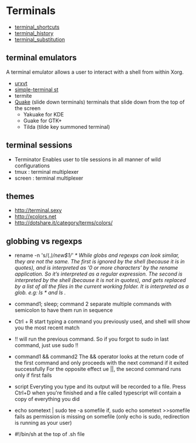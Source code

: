 # Terminals

- [terminal_shortcuts](./terminal_shortcuts.md)
- [terminal_history](./terminal_history.md)
- [terminal_substitution](terminal_substitution.md)

## terminal emulators
A terminal emulator allows a user to interact with a shell from within Xorg.

- [urxvt](./urxvt.md)
- [simple-terminal st](./st.md)
- termite
- [Quake](Quake) (slide down terminals)
terminals that slide down from the top of the screen
  - Yakuake for KDE
  - Guake for GTK+
  - Tilda (tilde key summoned terminal)


## terminal sessions
- Terminator
Enables user to tile sessions in all manner of wild configurations
- tmux : terminal multiplexer
- screen : terminal multiplexer



## themes
- http://terminal.sexy
- http://xcolors.net
- http://dotshare.it/category/terms/colors/

## globbing vs regexps
- rename -n 's/(.*)/new$1/' *
While globs and regexps can look similar, they are not the same.
The first is ignored by the shell (because it is in quotes), and is
interpreted as ‘0 or more characters’ by the rename application. So it’s
interpreted as a regular expression.
The second is interpreted by the shell (because it is not in quotes), and
gets replaced by a list of all the files in the current working folder. It is
interpreted as a glob.
e.g: ls *  and ls .*







- command1; sleep; command 2
separate multiple commands with semicolon to have them run in sequence

- Ctrl + R
start typing a command you previously used, and shell will show you the most
recent match

- !!
will run the previous command. So if you forgot to sudo in last command, just
use sudo !!

- command1 && command2
The && operator looks at the return code of the first command and only
proceeds with the next command if it exited successfully
For the opposite effect ue ||, the second command runs only if first fails

- script
Everyting you type and its output will be recorded to a file. Press Ctrl+D
when you're finished and a file called typescript will contain a copy of
everything you did


- echo sometext | sudo tee -a somefile
if, sudo echo sometext >>somefile fails as permission is missing on somefile
(only echo is sudo, redirection is running as your user)

- #!/bin/sh
at the top of .sh file


